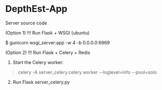 # DepthEst-App
 Server source code


(Option 1)
!!! Run Flask + WSGI (ubuntu)

$ gunicorn wsgi_server:app -w 4 -b 0.0.0.0:6969




(Option 2)
!!! Run Flask + Celery + Redis

1. Start the Celery worker:
> celery -A server_celery.celery worker --loglevel=info --pool=solo  

2. Run Flask server_celery.py